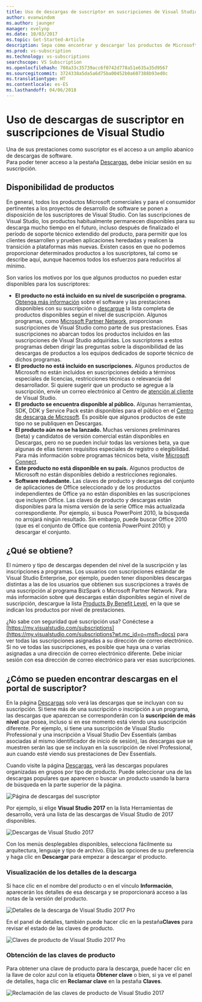 ```yaml
---
title: Uso de descargas de suscriptor en suscripciones de Visual Studio | Microsoft Docs
author: evanwindom
ms.author: jaunger
manager: evelynp
ms.date: 10/03/2017
ms.topic: Get-Started-Article
description: Sepa cómo encontrar y descargar los productos de Microsoft incluidos en su suscripción de Visual Studio.
ms.prod: vs-subscription
ms.technology: vs-subscriptions
searchscope: VS Subscription
ms.openlocfilehash: 708a33c35739acc6f0742d778a51e635a35d9567
ms.sourcegitcommit: 3724338a5da5a6d75ba00452b0a607388b93ed0c
ms.translationtype: HT
ms.contentlocale: es-ES
ms.lasthandoff: 04/06/2018
---
```

# <a name="using-subscriber-downloads-in-visual-studio-subscriptions"></a>Uso de descargas de suscriptor en suscripciones de Visual Studio
Una de sus prestaciones como suscriptor es el acceso a un amplio abanico de descargas de software.  
Para poder tener acceso a la pestaña [Descargas](https://my.visualstudio.com/downloads?wt.mc_id=o~msft~docs), debe iniciar sesión en su suscripción. 

## <a name="product-availability"></a>Disponibilidad de productos
En general, todos los productos Microsoft comerciales y para el consumidor pertinentes a los proyectos de desarrollo de software se ponen a disposición de los suscriptores de Visual Studio. Con las suscripciones de Visual Studio, los productos habitualmente permanecen disponibles para su descarga mucho tiempo en el futuro, incluso después de finalizado el período de soporte técnico extendido del producto, para permitir que los clientes desarrollen y prueben aplicaciones heredadas y realicen la transición a plataformas más nuevas. Existen casos en que no podemos proporcionar determinados productos a los suscriptores, tal como se describe aquí, aunque hacemos todos los esfuerzos para reducirlos al mínimo.

Son varios los motivos por los que algunos productos no pueden estar disponibles para los suscriptores:

- **El producto no está incluido en su nivel de suscripción o programa.** [Obtenga más información](https://www.visualstudio.com/vs/pricing/) sobre el software y las prestaciones disponibles con su suscripción o [descargue](https://download.microsoft.com/download/1/5/4/15454442-CF17-47B9-A65D-DF84EF88511B/Products_by_Benefit_Level.xlsx_) la lista completa de productos disponibles según el nivel de suscripción. Algunos programas, como [Microsoft Partner Network](https://partner.microsoft.com/), proporcionan suscripciones de Visual Studio como parte de sus prestaciones.  Esas suscripciones no abarcan todos los productos incluidos en las suscripciones de Visual Studio adquiridas. Los suscriptores a estos programas deben dirigir las preguntas sobre la disponibilidad de las descargas de productos a los equipos dedicados de soporte técnico de dichos programas.
- **El producto no está incluido en suscripciones.** Algunos productos de Microsoft no están incluidos en suscripciones debido a términos especiales de licencias, restricciones técnicas o relevancia del desarrollador. Si quiere sugerir que un producto se agregue a la suscripción, envíe un correo electrónico al Centro de [atención al cliente](https://www.visualstudio.com/subscriptions/support/) de Visual Studio.
- **El producto se encuentra disponible al público.** Algunas herramientas, SDK, DDK y Service Pack están disponibles para el público en el [Centro de descarga de Microsoft](https://www.microsoft.com/download). Es posible que algunos productos de este tipo no se publiquen en Descargas.
- **El producto aún no se ha lanzado.**  Muchas versiones preliminares (beta) y candidatos de versión comercial están disponibles en Descargas, pero no se pueden incluir todas las versiones beta, ya que algunas de ellas tienen requisitos especiales de registro o elegibilidad. Para más información sobre programas técnicos beta, visite [Microsoft Connect](http://connect.microsoft.com/).
- **Este producto no está disponible en su país.** Algunos productos de Microsoft no están disponibles debido a restricciones regionales.
- **Software redundante.** Las claves de producto y descargas del conjunto de aplicaciones de Office seleccionado y de los productos independientes de Office ya no están disponibles en las suscripciones que incluyen Office. Las claves de producto y descargas están disponibles para la misma versión de la serie Office más actualizada correspondiente.  Por ejemplo, si busca PowerPoint 2010, la búsqueda no arrojará ningún resultado.  Sin embargo, puede buscar Office 2010 (que es el conjunto de Office que contenía PowerPoint 2010) y descargar el conjunto.  

## <a name="what-do-i-get"></a>¿Qué se obtiene?
El número y tipo de descargas dependen del nivel de la suscripción y las inscripciones a programas.  Los usuarios con suscripciones estándar de Visual Studio Enterprise, por ejemplo, pueden tener disponibles descargas distintas a las de los usuarios que obtienen sus suscripciones a través de una suscripción al programa BizSpark o Microsoft Partner Network.  Para más información sobre qué descargas están disponibles según el nivel de suscripción, descargue la lista [Products By Benefit Level](https://download.microsoft.com/download/1/5/4/15454442-CF17-47B9-A65D-DF84EF88511B/Products_by_Benefit_Level.xlsx), en la que se indican los productos por nivel de prestaciones.

¿No sabe con seguridad qué suscripción usa?  Conéctese a [https://my.visualstudio.com/subscriptions](https://my.visualstudio.com/subscriptions?wt.mc_id=o~msft~docs) para ver todas las suscripciones asignadas a su dirección de correo electrónico. Si no ve todas las suscripciones, es posible que haya una o varias asignadas a una dirección de correo electrónico diferente.  Debe iniciar sesión con esa dirección de correo electrónico para ver esas suscripciones. 

## <a name="how-do-i-find-downloads-in-the-subscriber-portal"></a>¿Cómo se pueden encontrar descargas en el portal de suscriptor? 
En la página [Descargas](https://my.visualstudio.com/downloads/featured) solo verá las descargas que se incluyan con su suscripción.  Si tiene más de una suscripción o inscripción a un programa, las descargas que aparezcan se corresponderán con la **suscripción de más nivel** que posea, incluso si en ese momento está viendo una suscripción diferente.  Por ejemplo, si tiene una suscripción de Visual Studio Professional y una inscripción a Visual Studio Dev Essentials (ambas asociadas al mismo identificador de inicio de sesión), las descargas que se muestren serán las que se incluyan en la suscripción de nivel Professional, aun cuando esté viendo sus prestaciones de Dev Essentials.  

Cuando visite la página [Descargas](https://my.visualstudio.com/downloads/featured?wt.mc_id=o~msft~docs), verá las descargas populares organizadas en grupos por tipo de producto.  Puede seleccionar una de las descargas populares que aparecen o buscar un producto usando la barra de búsqueda en la parte superior de la página. 

![Página de descargas del suscriptor](_img\subscriber-downloads\subscriber-downloads-resized.png)

Por ejemplo, si elige **Visual Studio 2017** en la lista Herramientas de desarrollo, verá una lista de las descargas de Visual Studio de 2017 disponibles. 

![Descargas de Visual Studio 2017](_img\subscriber-downloads\vs2017-new-UI.png)

Con los menús desplegables disponibles, selecciona fácilmente su arquitectura, lenguaje y tipo de archivo. Elija las opciones de su preferencia y haga clic en **Descargar** para empezar a descargar el producto. 

### <a name="displaying-download-details"></a>Visualización de los detalles de la descarga
Si hace clic en el nombre del producto o en el vínculo **Información**, aparecerán los detalles de esa descarga y se proporcionará acceso a las notas de la versión del producto.  

![Detalles de la descarga de Visual Studio 2017 Pro](_img\subscriber-downloads\vs2017-pro-details.png) 

En el panel de detalles, también puede hacer clic en la pestaña**Claves** para revisar el estado de las claves de producto. 

![Claves de producto de Visual Studio 2017 Pro](_img\subscriber-downloads\vs2017-pro-keys.png) 

### <a name="obtaining-product-keys"></a>Obtención de las claves de producto
Para obtener una clave de producto para la descarga, puede hacer clic en la llave de color azul con la etiqueta **Obtener clave** o bien, si ya ve el panel de detalles, haga clic en **Reclamar clave** en la pestaña **Claves**.  

![Reclamación de las claves de producto de Visual Studio 2017](_img\subscriber-downloads\vs2017-pro-claim-keys.png) 
